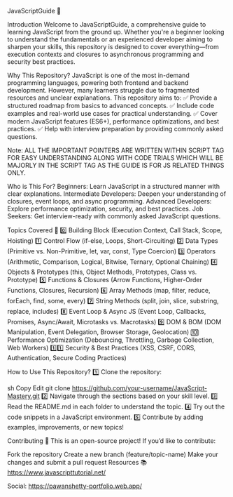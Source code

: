 JavaScriptGuide 🚀

Introduction
Welcome to JavaScriptGuide, a comprehensive guide to learning JavaScript from the ground up. Whether you're a beginner looking to understand the fundamentals or an experienced developer aiming to sharpen your skills, this repository is designed to cover everything—from execution contexts and closures to asynchronous programming and security best practices.

Why This Repository?
JavaScript is one of the most in-demand programming languages, powering both frontend and backend development. However, many learners struggle due to fragmented resources and unclear explanations. This repository aims to:
✅ Provide a structured roadmap from basics to advanced concepts.
✅ Include code examples and real-world use cases for practical understanding.
✅ Cover modern JavaScript features (ES6+), performance optimizations, and best practices.
✅ Help with interview preparation by providing commonly asked questions.

Note: ALL THE IMPORTANT POINTERS ARE WRITTEN WITHIN SCRIPT TAG FOR EASY UNDERSTANDING ALONG WITH
CODE TRIALS WHICH WILL BE MAJORLY IN THE SCRIPT TAG AS THE GUIDE IS FOR JS RELATED THINGS ONLY.

Who is This For?
Beginners: Learn JavaScript in a structured manner with clear explanations.
Intermediate Developers: Deepen your understanding of closures, event loops, and async programming.
Advanced Developers: Explore performance optimization, security, and best practices.
Job Seekers: Get interview-ready with commonly asked JavaScript questions.

Topics Covered 📖
0️⃣ Building Block (Execution Context, Call Stack, Scope, Hoisting)
1️⃣ Control Flow (if-else, Loops, Short-Circuiting)
2️⃣ Data Types (Primitive vs. Non-Primitive, let, var, const, Type Coercion)
3️⃣ Operators (Arithmetic, Comparison, Logical, Bitwise, Ternary, Optional Chaining)
4️⃣ Objects & Prototypes (this, Object Methods, Prototypes, Class vs. Prototype)
5️⃣ Functions & Closures (Arrow Functions, Higher-Order Functions, Closures, Recursion)
6️⃣ Array Methods (map, filter, reduce, forEach, find, some, every)
7️⃣ String Methods (split, join, slice, substring, replace, includes)
8️⃣ Event Loop & Async JS (Event Loop, Callbacks, Promises, Async/Await, Microtasks vs. Macrotasks)
9️⃣ DOM & BOM (DOM Manipulation, Event Delegation, Browser Storage, Geolocation)
🔟 Performance Optimization (Debouncing, Throttling, Garbage Collection, Web Workers)
1️⃣1️⃣ Security & Best Practices (XSS, CSRF, CORS, Authentication, Secure Coding Practices)

How to Use This Repository?
1️⃣ Clone the repository:

sh
Copy
Edit
git clone https://github.com/your-username/JavaScript-Mastery.git
2️⃣ Navigate through the sections based on your skill level.
3️⃣ Read the README.md in each folder to understand the topic.
4️⃣ Try out the code snippets in a JavaScript environment.
5️⃣ Contribute by adding examples, improvements, or new topics!

Contributing 🤝
This is an open-source project! If you’d like to contribute:

Fork the repository
Create a new branch (feature/topic-name)
Make your changes and submit a pull request
Resources 📚
https://www.javascripttutorial.net/


Social:
https://pawanshetty-portfolio.web.app/